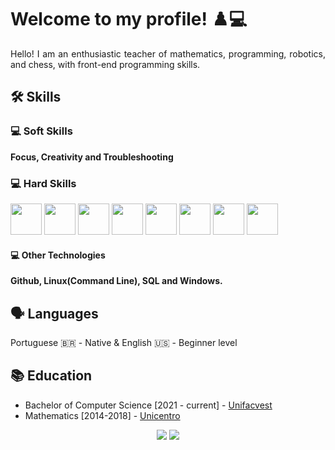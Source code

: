 # Welcome to my profile! ♟️💻
<p align="justify"> 
  Hello! I am an enthusiastic teacher of mathematics, programming, robotics, and chess, with front-end programming skills.
</p>

## 🛠 Skills

### 💻 Soft Skills
<p>
  <strong>Focus, Creativity and Troubleshooting</strong>
</p>

### 💻 Hard Skills

<p align="left">
  <img src="https://user-images.githubusercontent.com/25181517/192158954-f88b5814-d510-4564-b285-dff7d6400dad.png" width='50px'/>
  <img src="https://user-images.githubusercontent.com/25181517/183898674-75a4a1b1-f960-4ea9-abcb-637170a00a75.png" width='50px'/>
  <img src="https://user-images.githubusercontent.com/25181517/183898054-b3d693d4-dafb-4808-a509-bab54cf5de34.png" width='50px'/>
  <img src="https://user-images.githubusercontent.com/25181517/117447155-6a868a00-af3d-11eb-9cfe-245df15c9f3f.png" width='50px'/>
  <img src="https://user-images.githubusercontent.com/25181517/183897015-94a058a6-b86e-4e42-a37f-bf92061753e5.png" width='50px'/>
  <img src="https://user-images.githubusercontent.com/25181517/183890598-19a0ac2d-e88a-4005-a8df-1ee36782fde1.png" width='50px'/>
  <img src="https://user-images.githubusercontent.com/25181517/121401671-49102800-c959-11eb-9f6f-74d49a5e1774.png" width='50px'/>
  <img src="https://user-images.githubusercontent.com/25181517/192108372-f71d70ac-7ae6-4c0d-8395-51d8870c2ef0.png" width='50px'/>
</p>


#### 💻 Other Technologies

  <strong>Github, Linux(Command Line), SQL and Windows.</strong>
</p>

## 🗣 Languages

<p>Portuguese 🇧🇷 - Native & English 🇺🇸 - Beginner level</p>

## 📚 Education

- Bachelor of Computer Science [2021 - current] - [Unifacvest](https://www.unifacvest.edu.br/)
- Mathematics [2014-2018] - [Unicentro](https://www3.unicentro.br/)


<p align="center">
  <a href="https://www.instagram.com/joaopaulopereirax/" alt="Instagram">
  <img src="https://img.shields.io/badge/-Instagram-DF0174?style=for-the-badge&logo=instagram&logoColor=white&link=https://www.instagram.com/joaopaulopereirax/"/></a>
  
  <a href="https://www.linkedin.com/in/jo%C3%A3o-paulo-pereira-7615591a6/" alt="Linkedin">
  <img src="https://img.shields.io/badge/-Linkedin-0e76a8?style=for-the-badge&logo=Linkedin&logoColor=white&link=https://www.linkedin.com/in/jo%C3%A3o-paulo-pereira-7615591a6/" /></a>
</p>
